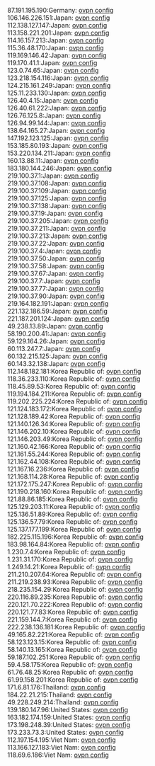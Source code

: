 87.191.195.190:Germany: [ovpn config](vpn/87_191_195_190.ovpn)  
106.146.226.151:Japan: [ovpn config](vpn/106_146_226_151.ovpn)  
112.138.127.147:Japan: [ovpn config](vpn/112_138_127_147.ovpn)  
113.158.221.201:Japan: [ovpn config](vpn/113_158_221_201.ovpn)  
114.16.157.213:Japan: [ovpn config](vpn/114_16_157_213.ovpn)  
115.36.48.170:Japan: [ovpn config](vpn/115_36_48_170.ovpn)  
119.169.146.42:Japan: [ovpn config](vpn/119_169_146_42.ovpn)  
119.170.41.1:Japan: [ovpn config](vpn/119_170_41_1.ovpn)  
123.0.74.65:Japan: [ovpn config](vpn/123_0_74_65.ovpn)  
123.218.154.116:Japan: [ovpn config](vpn/123_218_154_116.ovpn)  
124.215.161.249:Japan: [ovpn config](vpn/124_215_161_249.ovpn)  
125.11.233.130:Japan: [ovpn config](vpn/125_11_233_130.ovpn)  
126.40.4.15:Japan: [ovpn config](vpn/126_40_4_15.ovpn)  
126.40.61.222:Japan: [ovpn config](vpn/126_40_61_222.ovpn)  
126.76.125.8:Japan: [ovpn config](vpn/126_76_125_8.ovpn)  
126.94.99.144:Japan: [ovpn config](vpn/126_94_99_144.ovpn)  
138.64.165.27:Japan: [ovpn config](vpn/138_64_165_27.ovpn)  
147.192.123.125:Japan: [ovpn config](vpn/147_192_123_125.ovpn)  
153.185.80.193:Japan: [ovpn config](vpn/153_185_80_193.ovpn)  
153.220.134.211:Japan: [ovpn config](vpn/153_220_134_211.ovpn)  
160.13.88.11:Japan: [ovpn config](vpn/160_13_88_11.ovpn)  
183.180.144.246:Japan: [ovpn config](vpn/183_180_144_246.ovpn)  
219.100.37.1:Japan: [ovpn config](vpn/219_100_37_1.ovpn)  
219.100.37.108:Japan: [ovpn config](vpn/219_100_37_108.ovpn)  
219.100.37.109:Japan: [ovpn config](vpn/219_100_37_109.ovpn)  
219.100.37.125:Japan: [ovpn config](vpn/219_100_37_125.ovpn)  
219.100.37.138:Japan: [ovpn config](vpn/219_100_37_138.ovpn)  
219.100.37.19:Japan: [ovpn config](vpn/219_100_37_19.ovpn)  
219.100.37.205:Japan: [ovpn config](vpn/219_100_37_205.ovpn)  
219.100.37.211:Japan: [ovpn config](vpn/219_100_37_211.ovpn)  
219.100.37.213:Japan: [ovpn config](vpn/219_100_37_213.ovpn)  
219.100.37.22:Japan: [ovpn config](vpn/219_100_37_22.ovpn)  
219.100.37.4:Japan: [ovpn config](vpn/219_100_37_4.ovpn)  
219.100.37.50:Japan: [ovpn config](vpn/219_100_37_50.ovpn)  
219.100.37.58:Japan: [ovpn config](vpn/219_100_37_58.ovpn)  
219.100.37.67:Japan: [ovpn config](vpn/219_100_37_67.ovpn)  
219.100.37.7:Japan: [ovpn config](vpn/219_100_37_7.ovpn)  
219.100.37.77:Japan: [ovpn config](vpn/219_100_37_77.ovpn)  
219.100.37.90:Japan: [ovpn config](vpn/219_100_37_90.ovpn)  
219.164.182.191:Japan: [ovpn config](vpn/219_164_182_191.ovpn)  
221.132.186.59:Japan: [ovpn config](vpn/221_132_186_59.ovpn)  
221.187.201.124:Japan: [ovpn config](vpn/221_187_201_124.ovpn)  
49.238.13.89:Japan: [ovpn config](vpn/49_238_13_89.ovpn)  
58.190.200.41:Japan: [ovpn config](vpn/58_190_200_41.ovpn)  
59.129.164.26:Japan: [ovpn config](vpn/59_129_164_26.ovpn)  
60.113.247.7:Japan: [ovpn config](vpn/60_113_247_7.ovpn)  
60.132.215.125:Japan: [ovpn config](vpn/60_132_215_125.ovpn)  
60.143.32.138:Japan: [ovpn config](vpn/60_143_32_138.ovpn)  
112.148.182.181:Korea Republic of: [ovpn config](vpn/112_148_182_181.ovpn)  
118.36.233.110:Korea Republic of: [ovpn config](vpn/118_36_233_110.ovpn)  
118.45.89.53:Korea Republic of: [ovpn config](vpn/118_45_89_53.ovpn)  
119.194.184.211:Korea Republic of: [ovpn config](vpn/119_194_184_211.ovpn)  
119.202.225.224:Korea Republic of: [ovpn config](vpn/119_202_225_224.ovpn)  
121.124.183.172:Korea Republic of: [ovpn config](vpn/121_124_183_172.ovpn)  
121.128.189.42:Korea Republic of: [ovpn config](vpn/121_128_189_42.ovpn)  
121.140.126.34:Korea Republic of: [ovpn config](vpn/121_140_126_34.ovpn)  
121.146.202.10:Korea Republic of: [ovpn config](vpn/121_146_202_10.ovpn)  
121.146.203.49:Korea Republic of: [ovpn config](vpn/121_146_203_49.ovpn)  
121.160.42.166:Korea Republic of: [ovpn config](vpn/121_160_42_166.ovpn)  
121.161.55.244:Korea Republic of: [ovpn config](vpn/121_161_55_244.ovpn)  
121.162.44.108:Korea Republic of: [ovpn config](vpn/121_162_44_108.ovpn)  
121.167.16.236:Korea Republic of: [ovpn config](vpn/121_167_16_236.ovpn)  
121.168.114.28:Korea Republic of: [ovpn config](vpn/121_168_114_28.ovpn)  
121.172.175.247:Korea Republic of: [ovpn config](vpn/121_172_175_247.ovpn)  
121.190.218.160:Korea Republic of: [ovpn config](vpn/121_190_218_160.ovpn)  
121.88.86.185:Korea Republic of: [ovpn config](vpn/121_88_86_185.ovpn)  
125.129.203.11:Korea Republic of: [ovpn config](vpn/125_129_203_11.ovpn)  
125.136.51.89:Korea Republic of: [ovpn config](vpn/125_136_51_89.ovpn)  
125.136.57.79:Korea Republic of: [ovpn config](vpn/125_136_57_79.ovpn)  
125.137.177.199:Korea Republic of: [ovpn config](vpn/125_137_177_199.ovpn)  
182.225.115.196:Korea Republic of: [ovpn config](vpn/182_225_115_196.ovpn)  
183.98.164.84:Korea Republic of: [ovpn config](vpn/183_98_164_84.ovpn)  
1.230.7.4:Korea Republic of: [ovpn config](vpn/1_230_7_4.ovpn)  
1.231.31.170:Korea Republic of: [ovpn config](vpn/1_231_31_170.ovpn)  
1.249.14.21:Korea Republic of: [ovpn config](vpn/1_249_14_21.ovpn)  
211.210.207.64:Korea Republic of: [ovpn config](vpn/211_210_207_64.ovpn)  
211.219.238.93:Korea Republic of: [ovpn config](vpn/211_219_238_93.ovpn)  
218.235.154.29:Korea Republic of: [ovpn config](vpn/218_235_154_29.ovpn)  
220.116.89.235:Korea Republic of: [ovpn config](vpn/220_116_89_235.ovpn)  
220.121.70.222:Korea Republic of: [ovpn config](vpn/220_121_70_222.ovpn)  
220.121.77.83:Korea Republic of: [ovpn config](vpn/220_121_77_83.ovpn)  
221.159.144.7:Korea Republic of: [ovpn config](vpn/221_159_144_7.ovpn)  
222.238.136.181:Korea Republic of: [ovpn config](vpn/222_238_136_181.ovpn)  
49.165.82.221:Korea Republic of: [ovpn config](vpn/49_165_82_221.ovpn)  
58.123.123.15:Korea Republic of: [ovpn config](vpn/58_123_123_15.ovpn)  
58.140.13.165:Korea Republic of: [ovpn config](vpn/58_140_13_165.ovpn)  
59.187.102.251:Korea Republic of: [ovpn config](vpn/59_187_102_251.ovpn)  
59.4.58.175:Korea Republic of: [ovpn config](vpn/59_4_58_175.ovpn)  
61.76.48.25:Korea Republic of: [ovpn config](vpn/61_76_48_25.ovpn)  
61.99.158.201:Korea Republic of: [ovpn config](vpn/61_99_158_201.ovpn)  
171.6.81.176:Thailand: [ovpn config](vpn/171_6_81_176.ovpn)  
184.22.21.215:Thailand: [ovpn config](vpn/184_22_21_215.ovpn)  
49.228.249.214:Thailand: [ovpn config](vpn/49_228_249_214.ovpn)  
139.180.147.96:United States: [ovpn config](vpn/139_180_147_96.ovpn)  
163.182.174.159:United States: [ovpn config](vpn/163_182_174_159.ovpn)  
173.198.248.39:United States: [ovpn config](vpn/173_198_248_39.ovpn)  
173.233.73.3:United States: [ovpn config](vpn/173_233_73_3.ovpn)  
112.197.154.195:Viet Nam: [ovpn config](vpn/112_197_154_195.ovpn)  
113.166.127.183:Viet Nam: [ovpn config](vpn/113_166_127_183.ovpn)  
118.69.6.186:Viet Nam: [ovpn config](vpn/118_69_6_186.ovpn)  
